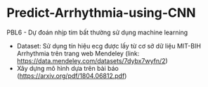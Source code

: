 # Predict-Arrhythmia-using-CNN
PBL6 - Dự đoán nhịp tim bất thường sử dụng machine learning
- Dataset: Sử dụng tín hiệu ecg được lấy từ cơ sở dữ liệu MIT-BIH Arrhythmia trên trang web Mendeley 
(link:  https://data.mendeley.com/datasets/7dybx7wyfn/2)
- Xây dựng mô hình dựa trên bài báo (https://arxiv.org/pdf/1804.06812.pdf)
